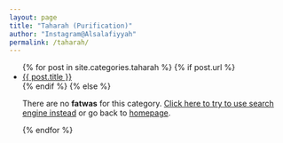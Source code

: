 ```yaml
---
layout: page
title: "Taharah (Purification)"
author: "Instagram@Alsalafiyyah"
permalink: /taharah/
---
```


<article class="post">
<ul class="posts">
  {% for post in site.categories.taharah %}
    {% if post.url %}
    <li><a href="{{ post.url }}">{{ post.title }}</a>
    </li>
    {% endif %}
    {% else %}
    <p>There are no <b>fatwas</b> for this category. <a href="/topic">Click here to try to use search engine instead</a> or go back to <a href="/">homepage</a>.</p>
  {% endfor %}
</ul>
</article>
